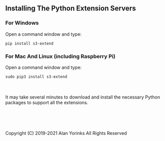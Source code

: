 ## Installing The Python Extension Servers

### For Windows

Open a command window and type:

```
pip install s3-extend
```

### For Mac And Linux (including Raspberry Pi)

Open a command window and type:

```
sudo pip3 install s3-extend
```
 
<br>
<br>
 It may take several minutes to download and install the necessary
Python packages to support all the extensions.
 

 
 
 <br> <br> <br>


Copyright (C) 2019-2021 Alan Yorinks All Rights Reserved
